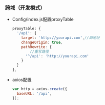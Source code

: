 ### 跨域（开发模式）

- Config/index.js配置proxyTable

  ```js
  proxyTable: {
    '/api': {
      target: 'http://yourapi.com',//源地址
      changeOrigin: true,
      pathRewrite: {
          //重写路径 
        '^/api': 'http://yourapi.com'
      }
    }
  },
  ```

- axios配置

  ```js
  var http = axios.create({
    baseURL: '/api',
  });
  ```

  